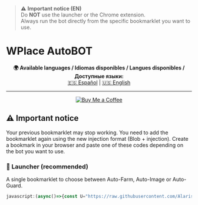 > ⚠️ **Important notice (EN)**  
> Do **NOT** use the launcher or the Chrome extension.  
> Always run the bot directly from the specific bookmarklet you want to use.

# WPlace AutoBOT

<!-- Language selector -->
<p align="center">
	<strong>🌍 Available languages / Idiomas disponibles / Langues disponibles / Доступные языки:</strong><br>
	<a href="../README.md">🇪🇸 Español</a> |
	<a href="README-en.md">🇺🇸 English</a>
</p>

---

<!-- Support button: Buy Me a Coffee (centered) -->
<p align="center">
	<a href="https://www.buymeacoffee.com/alariscoi" target="_blank">
		<img src="https://img.shields.io/badge/Buy%20me%20a%20coffee-%E2%98%95-yellow?style=for-the-badge&logo=buymeacoffee" alt="Buy Me a Coffee">
	</a>
</p>

## ⚠️ Important notice

Your previous bookmarklet may stop working. You need to add the bookmarklet again using the new injection format (Blob + injection). Create a bookmark in your browser and paste one of these codes depending on the bot you want to use.

### 🧭 Launcher (recommended)
A single bookmarklet to choose between Auto-Farm, Auto-Image or Auto-Guard.

```javascript
javascript:(async()=>{const U="https://raw.githubusercontent.com/Alarisco/WPlace-AutoBOT/refs/heads/main/Auto-Launcher.js";try{const r=await fetch(U,{cache:"no-cache"});if(!r.ok)throw new Error(r.status+" "+r.statusText);const code=await r.text();const blob=new Blob([code+"\n//# sourceURL="+U],{type:"text/javascript"});const blobUrl=URL.createObjectURL(blob);try{await new Promise((ok,err)=>{const s=document.createElement("script");s.src=blobUrl;s.onload=ok;s.onerror=err;document.documentElement.appendChild(s);});}catch(e){await import(blobUrl);}}catch(e){alert("[Auto-Launcher] Could not load/inject: "+e.message+"\nTry another page or use Option C (module).");}})();
